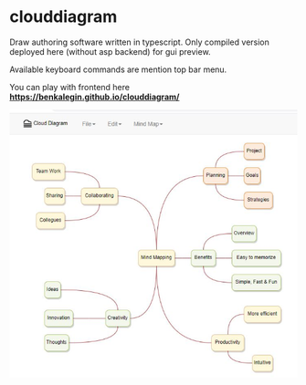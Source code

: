 # clouddiagram

Draw authoring software written in typescript.  Only compiled version deployed here (without asp backend) for gui preview.

Available keyboard commands are mention top bar menu.

You can play with frontend here <b>https://benkalegin.github.io/clouddiagram/</b>

![](docs/clouddiagram.JPG)

